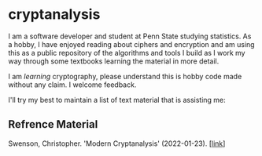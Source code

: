 # cryptanalysis

I am a software developer and student at Penn State studying statistics.  As a hobby, I have enjoyed reading about ciphers and encryption and am using this as a public repository of the algorithms and tools I build as I work my way through some textbooks learning the material in more detail.

I am *learning* cryptography, please understand this is hobby code made without any claim.  I welcome feedback.

I'll try my best to maintain a list of text material that is assisting me:

## Refrence Material 

Swenson, Christopher. 'Modern Cryptanalysis' (2022-01-23). [[link](https://swenson.io/Modern%20Cryptanalysis%20v1.1%202022-01-23.pdf)]

